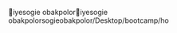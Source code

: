 iyesogie obakpolor                                    i y e s o g i e   o b a k p o l o r   s o g i e o b a k p o l o r / D e s k t o p / b o o t c a m p / h o 